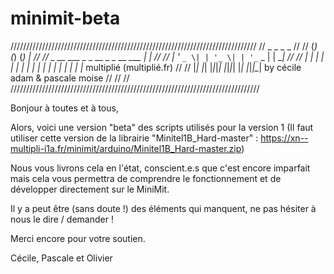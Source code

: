 # minimit-beta

//////////////////////////////////////////////////////////////////////////////
//             _       _           _ _                                       //
//            (_)     (_)         (_) |                                      //
//   _ __ ___  _ _ __  _ _ __ ___  _| |_                                     //
//  | '_ ` _ \| | '_ \| | '_ ` _ \| | __|                                    //
//  | | | | | | | | | | | | | | | | | |_    multiplié (multiplié.fr)          //
//  |_| |_| |_|_|_| |_|_|_| |_| |_|_|\__|   by cécile adam & pascale moise   //
//                                                                           //
///////////////////////////////////////////////////////////////////////////////

Bonjour à toutes et à tous,

Alors, voici une version "beta" des scripts utilisés pour la version 1 
(Il faut utiliser cette version de la librairie "Minitel1B_Hard-master" : https://xn--multipli-i1a.fr/minimit/arduino/Minitel1B_Hard-master.zip)

Nous vous livrons cela en l'état, conscient.e.s que c'est encore imparfait mais cela vous permettra de comprendre le fonctionnement et de développer directement sur le MiniMit.

Il y a peut être (sans doute !) des éléments qui manquent, ne pas hésiter à nous le dire / demander !

Merci encore pour votre soutien.

Cécile, Pascale et Olivier
